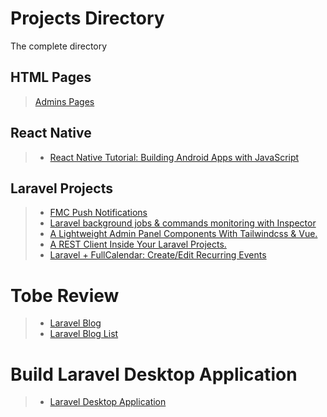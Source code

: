 # Projects Directory
The complete directory 

## HTML Pages
> [Admins Pages](https://github.com/mobiosolutions/ms-bootstrap-admin)

## React Native
 
> - [React Native Tutorial: Building Android Apps with JavaScript](https://www.raywenderlich.com/247-react-native-tutorial-building-android-apps-with-javascript#toc-anchor-016)

## Laravel Projects #
> - [FMC Push Notifications](https://github.com/williamcruzme/laravel-fcm)
> - [Laravel background jobs & commands monitoring with Inspector](https://www.inspector.dev/laravel-background-jobs-commands-monitoring-with-inspector/)
> - [A Lightweight Admin Panel Components With Tailwindcss & Vue.](https://empathy.js.org/)
> - [A REST Client Inside Your Laravel Projects.](https://laravel-news.com/laravel-compass-rest-client)
> - [Laravel + FullCalendar: Create/Edit Recurring Events](https://quickadminpanel.com/blog/laravel-fullcalendar-createedit-recurring-events/)


# Tobe Review
> - [Laravel Blog](https://laravel-news.com/canvas-v3)
> - [Laravel Blog List](https://quickadminpanel.com/blog/blog-packages-for-laravel-nothing-to-choose-from/)

# Build Laravel Desktop Application
> - [Laravel Desktop Application](https://laravelarticle.com/laravel-desktop-application)
